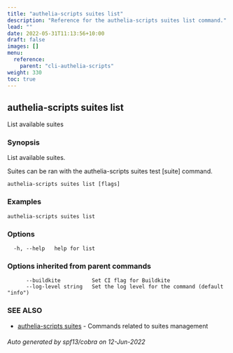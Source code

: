 ```yaml
---
title: "authelia-scripts suites list"
description: "Reference for the authelia-scripts suites list command."
lead: ""
date: 2022-05-31T11:13:56+10:00
draft: false
images: []
menu:
  reference:
    parent: "cli-authelia-scripts"
weight: 330
toc: true
---
```


## authelia-scripts suites list

List available suites

### Synopsis

List available suites.

Suites can be ran with the authelia-scripts suites test [suite] command.

```
authelia-scripts suites list [flags]
```

### Examples

```
authelia-scripts suites list
```

### Options

```
  -h, --help   help for list
```

### Options inherited from parent commands

```
      --buildkite          Set CI flag for Buildkite
      --log-level string   Set the log level for the command (default "info")
```

### SEE ALSO

* [authelia-scripts suites](authelia-scripts_suites.md)	 - Commands related to suites management

###### Auto generated by spf13/cobra on 12-Jun-2022
